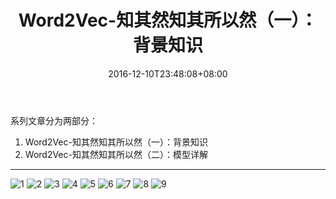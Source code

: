 ﻿---
title: "Word2Vec-知其然知其所以然（一）：背景知识"
date: 2016-12-10T23:48:08+08:00
tags: [word2vec]
categories: [MachineLearning]
toc: true
---

系列文章分为两部分：

1. Word2Vec-知其然知其所以然（一）：背景知识
2. Word2Vec-知其然知其所以然（二）：模型详解

---

![1](https://raw.githubusercontent.com/Dounm/TheFarmOfDounm/master/resources/images/word2vec/word2vec_0/word2vec_0-1.png)
![2](https://raw.githubusercontent.com/Dounm/TheFarmOfDounm/master/resources/images/word2vec/word2vec_0/word2vec_0-2.png)
![3](https://raw.githubusercontent.com/Dounm/TheFarmOfDounm/master/resources/images/word2vec/word2vec_0/word2vec_0-3.png)
![4](https://raw.githubusercontent.com/Dounm/TheFarmOfDounm/master/resources/images/word2vec/word2vec_0/word2vec_0-4.png)
![5](https://raw.githubusercontent.com/Dounm/TheFarmOfDounm/master/resources/images/word2vec/word2vec_0/word2vec_0-5.png)
![6](https://raw.githubusercontent.com/Dounm/TheFarmOfDounm/master/resources/images/word2vec/word2vec_0/word2vec_0-6.png)
![7](https://raw.githubusercontent.com/Dounm/TheFarmOfDounm/master/resources/images/word2vec/word2vec_0/word2vec_0-7.png)
![8](https://raw.githubusercontent.com/Dounm/TheFarmOfDounm/master/resources/images/word2vec/word2vec_0/word2vec_0-8.png)
![9](https://raw.githubusercontent.com/Dounm/TheFarmOfDounm/master/resources/images/word2vec/word2vec_0/word2vec_0-9.png)